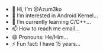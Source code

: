 - 👋 Hi, I’m @Azum3ko
- 👀 I’m interested in Android Kernel...
- 🌱 I’m currently learning C/C++...
- 📫 How to reach me email...
- 😄 Pronouns: He/Him...
- ⚡ Fun fact: I have 15 years...

<!---
Azum3ko/Azum3ko is a ✨ special ✨ repository because its `README.md` (this file) appears on your GitHub profile.
You can click the Preview link to take a look at your changes.
--->
